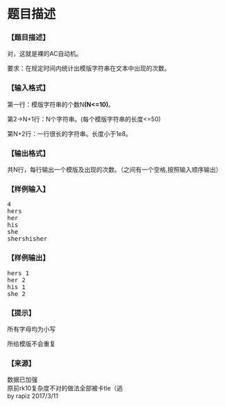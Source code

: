 # 题目描述


<h3>
【题目描述】
</h3>
<p>
对，这就是裸的AC自动机。
</p>
<p>
要求：在规定时间内统计出模版字符串在文本中出现的次数。
</p>
<h3>
【输入格式】
</h3>
<p>
第一行：模版字符串的个数N<strong>(N&lt;=10)</strong>。
</p>
<p>
第2-&gt;N+1行：N个字符串。(每个模版字符串的长度&lt;=50)
</p>
<p>
第N+2行：一行很长的字符串。长度小于1e8。
</p>
<h3>
【输出格式】
</h3>
<p>
共N行，每行输出一个模版及出现的次数。（之间有一个空格,按照输入顺序输出）
</p>
<h3>
【样例输入】
</h3>
<pre>4
hers
her
his
she
shershisher
</pre>
<h3>
【样例输出】
</h3>
<pre>hers 1
her 2
his 1
she 2
</pre>
<h3>
【提示】
</h3>
<p>
所有字母均为小写
</p>
<p>
所给模版不会重复
</p>
<h3>
【来源】
</h3>
<p>
数据已加强<br/>
原前rk10复杂度不对的做法全部被卡tle（逃<br/>
by rapiz 2017/3/11
</p>
